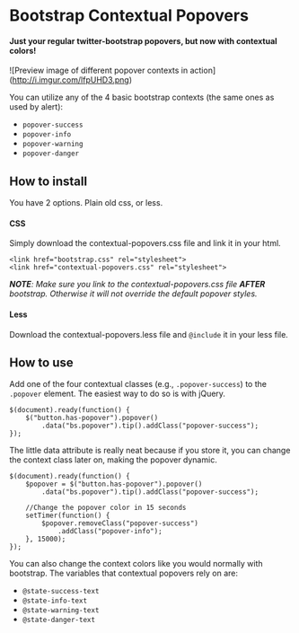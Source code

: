 # Bootstrap Contextual Popovers

#### Just your regular twitter-bootstrap popovers, but now with contextual colors!

![Preview image of different popover contexts in action]
(http://i.imgur.com/lfpUHD3.png)

You can utilize any of the 4 basic bootstrap contexts (the same ones as used by alert):

- `popover-success`
- `popover-info`
- `popover-warning`
- `popover-danger`

## How to install

You have 2 options. Plain old css, or less.

#### CSS

Simply download the contextual-popovers.css file and link it in your html.
```
<link href="bootstrap.css" rel="stylesheet">
<link href="contextual-popovers.css" rel="stylesheet">
```
_**NOTE**: Make sure you link to the contextual-popovers.css file **AFTER** bootstrap.
Otherwise it will not override the default popover styles._

#### Less

Download the contextual-popovers.less file and `@include` it in your less file.

## How to use

Add one of the four contextual classes (e.g., `.popover-success`) to the `.popover`
element. The easiest way to do so is with jQuery.
```
$(document).ready(function() {
    $("button.has-popover").popover()
        .data("bs.popover").tip().addClass("popover-success");
});
```
The little data attribute is really neat because if you store it, you can change
the context class later on, making the popover dynamic.
```
$(document).ready(function() {
    $popover = $("button.has-popover").popover()
        .data("bs.popover").tip().addClass("popover-success");

    //Change the popover color in 15 seconds
    setTimer(function() {
        $popover.removeClass("popover-success")
            .addClass("popover-info");
    }, 15000);
});
```

You can also change the context colors like you would normally with bootstrap.
The variables that contextual popovers rely on are:

* `@state-success-text`
* `@state-info-text`
* `@state-warning-text`
* `@state-danger-text`
